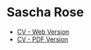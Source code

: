 # Sascha Rose

- [CV - Web Version](https://rsascha.github.io/cv/)
- [CV - PDF Version](Sascha-Rose-CV.pdf)

